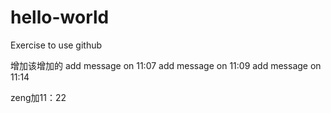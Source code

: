 # hello-world
Exercise to use github

增加该增加的
add message on 11:07
add message on 11:09
add message on 11:14


zeng加11：22
